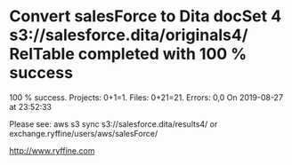 # Convert salesForce to Dita docSet 4 s3://salesforce.dita/originals4/ RelTable completed with 100 % success

100 % success. Projects: 0+1=1.  Files: 0+21=21. Errors: 0,0  On 2019-08-27 at 23:52:33



Please see: aws s3 sync s3://salesforce.dita/results4/ or exchange.ryffine/users/aws/salesForce/

http://www.ryffine.com
